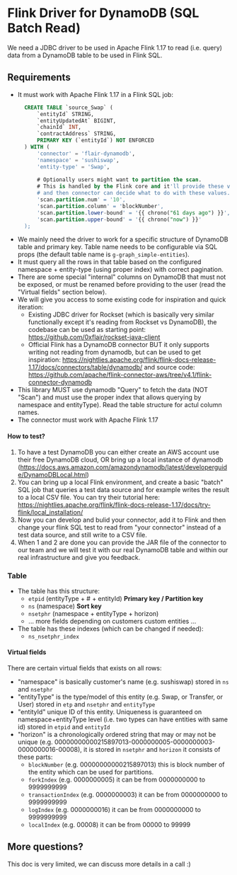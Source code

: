 # Flink Driver for DynamoDB (SQL Batch Read)

We need a JDBC driver to be used in Apache Flink 1.17 to read (i.e. query) data from a DynamoDB table to be used in Flink SQL.

## Requirements
* It must work with Apache Flink 1.17 in a Flink SQL job:
  ```sql
    CREATE TABLE `source_Swap` (
        `entityId` STRING,
        `entityUpdatedAt` BIGINT,
        `chainId` INT,
        `contractAddress` STRING,
        PRIMARY KEY (`entityId`) NOT ENFORCED
    ) WITH (
        'connector' = 'flair-dynamodb',
        'namespace' = 'sushiswap',
        'entity-type' = 'Swap',
        
        # Optionally users might want to partition the scan.
        # This is handled by the Flink core and it'll provide these values to the connector
        # and then connector can decide what to do with these values. They can be used to construct the ddb Query.
        'scan.partition.num' = '10',
        'scan.partition.column' = 'blockNumber',
        'scan.partition.lower-bound' = '{{ chrono("61 days ago") }}',
        'scan.partition.upper-bound' = '{{ chrono("now") }}'
    );
  ```
* We mainly need the driver to work for a specific structure of DynamoDB table and primary key. Table name needs to be configurable via SQL props (the default table name is `g-graph_simple-entities`).
* It must query all the rows in that table based on the configured namespace + entity-type (using proper index) with correct pagination.
* There are some special "internal" columns on DynamoDB that must not be exposed, or must be renamed before providing to the user (read the "Virtual fields" section below).
* We will give you access to some existing code for inspiration and quick iteration:
  - Existing JDBC driver for Rockset (which is basically very similar functionally except it's reading from Rockset vs DynamoDB), the codebase can be used as starting point: https://github.com/0xflair/rockset-java-client
  - Official Flink has a DynamoDB connector BUT it only supports writing not reading from dynamodb, but can be used to get inspiration: https://nightlies.apache.org/flink/flink-docs-release-1.17/docs/connectors/table/dynamodb/ and source code: https://github.com/apache/flink-connector-aws/tree/v4.1/flink-connector-dynamodb
* This library MUST use dynamodb "Query" to fetch the data (NOT "Scan") and must use the proper index that allows querying by namespace and entityType). Read the table structure for actul column names.
* The connector must work with Apache Flink 1.17

#### How to test?

1. To have a test DynamoDB you can either create an AWS account use their free DynamoDB cloud, OR bring up a local instance of dynamodb (https://docs.aws.amazon.com/amazondynamodb/latest/developerguide/DynamoDBLocal.html) 
2. You can bring up a local Flink environment, and create a basic "batch" SQL job that queries a test data source and for example writes the result to a local CSV file. You can try their tutorial here: https://nightlies.apache.org/flink/flink-docs-release-1.17/docs/try-flink/local_installation/
3. Now you can develop and bulid your connector, add it to Flink and then change your flink SQL test to read from "your connector" instead of a test data source, and still write to a CSV file.
4. When 1 and 2 are done you can provide the JAR file of the connector to our team and we will test it with our real DynamoDB table and within our real infrastructure and give you feedback.

### Table

* The table has this structure:
  - `etpid` (entityType + # + entityId) **Primary key / Partition key**
  - `ns` (namespace) **Sort key**
  - `nsetphr` (namespace + entityType + horizon)
  - ... more fields depending on customers custom entities ...
* The table has these indexes (which can be changed if needed):
  - `ns_nsetphr_index`

#### Virtual fields
There are certain virtual fields that exists on all rows:
* "namespace" is basically customer's name (e.g. sushiswap) stored in `ns` and `nsetphr`
* "entityType" is the type/model of this entity (e.g. Swap, or Transfer, or User) stored in `etp` and `nsetphr` and `entityType`
* "entityId" unique ID of this entity. Uniqueness is guaranteed on namespace+entityType level (i.e. two types can have entities with same id) stored in `etpid` and `entityId`
* "horizon" is a chronologically ordered string that may or may not be unique (e.g. 00000000000215897013-0000000005-0000000003-0000000016-00008), it is stored in `nsetphr` and `horizon` it consists of these parts:
  * `blockNumber` (e.g. 00000000000215897013) this is block number of the entity which can be used for partitions.
  * `forkIndex` (e.g. 0000000005) it can be from 0000000000 to 9999999999
  * `transactionIndex` (e.g. 0000000003) it can be from 0000000000 to 9999999999
  * `logIndex` (e.g. 0000000016) it can be from 0000000000 to 9999999999
  * `localIndex` (e.g. 00008) it can be from 00000 to 99999

## More questions?

This doc is very limited, we can discuss more details in a call :)
